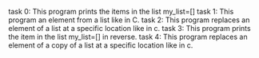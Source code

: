 task 0: This program prints the items in the list my_list=[]
task 1: This program an element from a list like in C.
task 2: This program replaces an element of a list at a specific location like in c.
task 3: This program prints the item in the list my_list=[] in reverse.
task 4: This program replaces an element of a copy of a list at a specific location like in c.
